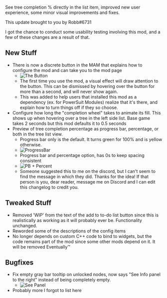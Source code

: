 See tree completion % directly in the list item, improved new user experience, some minor visual improvements and fixes.




This update brought to you by Robb#6731

I got the chance to conduct some usability testing involving this mod, and a few of these changes are a result of that.

## New Stuff

- There is now a discrete button in the MAM that explains how to configure the mod and can take you to the mod page
  - ![The Button](https://i.imgur.com/oItFyrD.png)
  - The first time you use the mod, a visual effect will draw attention to the button. This can be dismissed by hovering over the button for more than a second, and will never show again.
  - This was added to help users that installed this mod as a dependency (ex. for PowerSuit Modules) realize that it's there, and explain how to turn things off if they so choose.
- Configure how long the "completion wheel" takes to animate its fill. This shows up when hovering over a tree in the left side list. Base game takes 2 seconds but this mod defaults it to 0.5 seconds
- Preview of tree completion percentage as progress bar, percentage, or both in the tree list view.
  - Progress bar only is the default. It turns green for 100% and is yellow otherwise.
  - ![ProgressBar](https://i.imgur.com/bGmiyNe.png)
  - Progress bar and percentage option, has 0s to keep spacing consistent
  - ![PB + Percent](https://i.imgur.com/GkdLwRP.png)
  - Someone suggested this to me on the discord, but I can't seem to find the message in which they did. Thanks for the idea! If that person is you, dear reader, message me on Discord and I can edit this changelog to credit you.

## Tweaked Stuff

- Removed 'WIP' from the text of the add to to-do list button since this is realistically as working as it will probably ever be. Functionality unchanged.
- Reworded some of the descriptions of the config items
- No longer depends on custom C++ code to bind to widgets, but the code remains part of the mod since some other mods depend on it. It will be removed Eventually™

## Bugfixes

- Fix empty gray bar tooltip on unlocked nodes, now says "See Info panel to the right" instead of being completely empty.
  - ![See Panel](https://i.imgur.com/a4sWgNU.png)
- Probably more I forgot to list here
